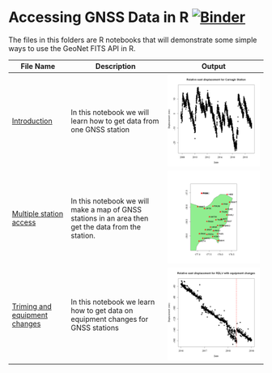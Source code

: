 # Accessing GNSS Data in R [![Binder](https://mybinder.org/badge_logo.svg)](https://mybinder.org/v2/gh/JenLowe/data_tutorials/master)
The files in this folders are R notebooks that will demonstrate some simple ways to use the GeoNet FITS API in R.

File Name                     | Description  | Output
----------------------------- | -------------|---------------------------------------
[Introduction](Introduction_to_GNSS_data_using_FITS_in_R.ipynb)|In this notebook we will learn how to get data from one GNSS station | <img src="plot.png">
[Multiple station access](Multiple_station_access_for_GNSS_data_in_R.ipynb)|In this notebook we will make a map of GNSS stations in an area then get the data from the station. | <img src="map.png">
[Triming and equipment changes](Triming_and_equipment_changes_for_GNSS_data.ipynb)|In this notebook we learn how to get data on equipment changes for GNSS stations|<img src="equipment_changes.png">
